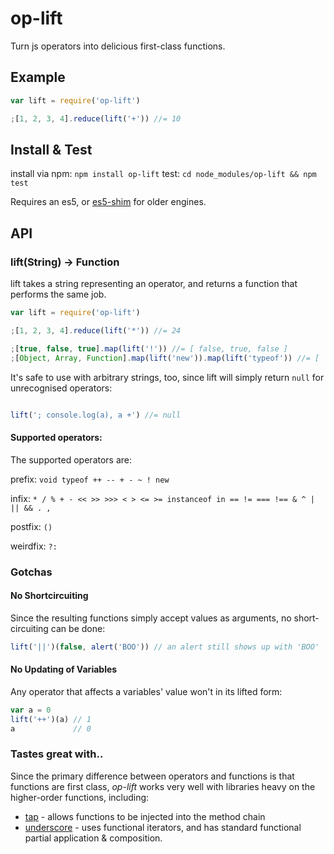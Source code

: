 # op-lift

Turn js operators into delicious first-class functions.

## Example

```javascript
var lift = require('op-lift')

;[1, 2, 3, 4].reduce(lift('+')) //= 10
```

## Install & Test

install via npm: `npm install op-lift`
test: `cd node_modules/op-lift && npm test`

Requires an es5, or [es5-shim](https://github.com/kriskowal/es5-shim) for older engines.

## API 

### lift(String) -> Function

lift takes a string representing an operator, and returns a function that performs the same job.

```javascript
var lift = require('op-lift')

;[1, 2, 3, 4].reduce(lift('*')) //= 24

;[true, false, true].map(lift('!')) //= [ false, true, false ]
;[Object, Array, Function].map(lift('new')).map(lift('typeof')) //= [ 'object', 'object', 'function' ]
```

It's safe to use with arbitrary strings, too, since lift will simply return `null` for unrecognised operators:

```javascript

lift('; console.log(a), a +') //= null
```

#### Supported operators:

The supported operators are: 

prefix: `void typeof ++ -- + - ~ ! new`

infix: `* / % + - << >> >>> < > <= >= instanceof in == != === !== & ^ | || && . ,`

postfix: `()`

weirdfix: `?:`

### Gotchas

#### No Shortcircuiting

Since the resulting functions simply accept values as arguments, no short-circuiting can be done:

```javascript
lift('||')(false, alert('BOO')) // an alert still shows up with 'BOO'
```

#### No Updating of Variables

Any operator that affects a variables' value won't in its lifted form:

```javascript
var a = 0
lift('++')(a) // 1
a             // 0
```

### Tastes great with..

Since the primary difference between operators and functions is that functions are first class, *op-lift* works very well with libraries heavy on the higher-order functions, including:

* [tap](http://npmjs.org/package/tap-chain) - allows functions to be injected into the method chain
* [underscore](http://npmjs.org/package/underscore) - uses functional iterators, and has standard functional partial application & composition.
